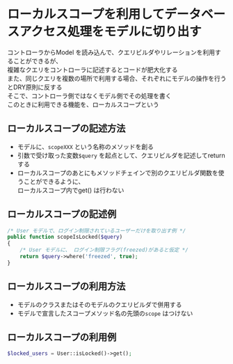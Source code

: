 # ローカルスコープを利用してデータベースアクセス処理をモデルに切り出す
コントローラからModel を読み込んで、クエリビルダやリレーションを利用することができるが、  
複雑なクエリをコントローラに記述するとコードが肥大化する  
また、同じクエリを複数の場所で利用する場合、それぞれにモデルの操作を行うとDRY原則に反する  
そこで、コントローラ側ではなくモデル側でその処理を書く  
このときに利用できる機能を、ローカルスコープという

## ローカルスコープの記述方法
- モデルに、`scopeXXX` という名称のメソッドを創る
- 引数で受け取った変数`$query` を起点として、クエリビルダを記述してreturn する 
- ローカルスコープのあとにもメソッドチェインで別のクエリビルダ関数を使うことができるように、  
  ローカルスコープ内でget() は行わない

## ローカルスコープの記述例
```php
/* User モデルで、ログイン制限されているユーザーだけを取り出す例 */
public function scopeIsLocked($query)
{
    /* User モデルに、 ログイン制限フラグ(freezed)があると仮定 */
    return $query->where('freezed', true);
}
```

## ローカルスコープの利用方法
- モデルのクラスまたはそのモデルのクエリビルダで併用する  
- モデルで宣言したスコープメソッド名の先頭の`scope` はつけない

## ローカルスコープの利用例
```php
$locked_users = User::isLocked()->get();
```
